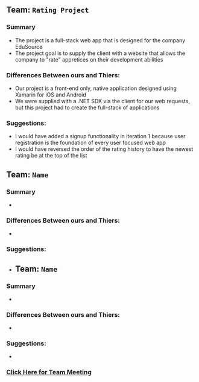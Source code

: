 ##  Team: `Rating Project`
### Summary
- The project is a full-stack web app that is designed for the company EduSource
- The project goal is to supply the client with a website that allows the company to "rate" appretices on their development abilities 
### Differences Between ours and Thiers:
- Our project is a front-end only, native application designed using Xamarin for iOS and Android
- We were supplied with a .NET SDK via the client for our web requests, but this project had to create the full-stack of applications
### Suggestions:
- I would have added a signup functionality in iteration 1 because user registration is the foundation of every user focused web app
- I would have reversed the order of the rating history to have the newest rating be at the top of the list
##  Team: `Name`
### Summary
- 
### Differences Between ours and Thiers:
- 
### Suggestions:
- ##  Team: `Name`
### Summary
- 
### Differences Between ours and Thiers:
- 
### Suggestions:
- 
### [Click Here for Team Meeting](https://github.com/mkeen31/trust-admin-app/blob/master/MeetingMinutes/Team/10-30-2020.md)
